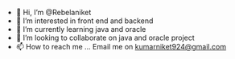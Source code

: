 - 👋 Hi, I’m @Rebelaniket
- 👀 I’m interested in front end and backend 
- 🌱 I’m currently learning java and oracle
- 💞️ I’m looking to collaborate on java and oracle project
- 📫 How to reach me ... Email me on kumarniket924@gmail.com

<!---
Rebelaniket/Rebelaniket is a ✨ special ✨ repository because its `README.md` (this file) appears on your GitHub profile.
You can click the Preview link to take a look at your changes.
--->
